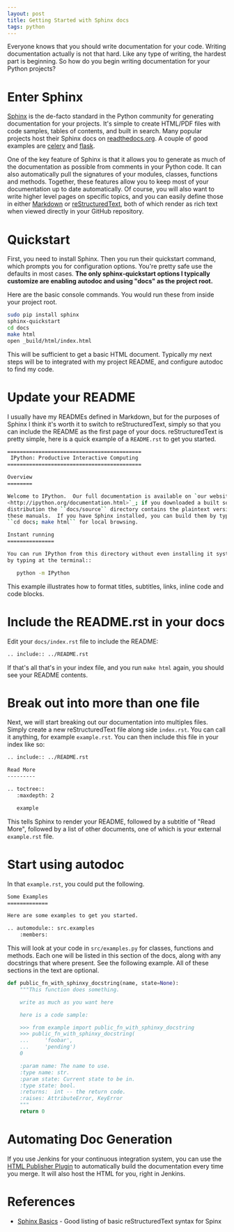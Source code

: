 ```yaml
---
layout: post
title: Getting Started with Sphinx docs
tags: python
---
```


Everyone knows that you should write documentation for your code. Writing documentation actually is not that hard. Like any type of writing, the hardest part is beginning. So how do you begin writing documentation for your Python projects?

# Enter Sphinx

[Sphinx](http://sphinx-doc.org/) is the de-facto standard in the Python community for generating documentation for your projects. It's simple to create HTML/PDF files with code samples, tables of contents, and built in search. Many popular projects host their Sphinx docs on [readthedocs.org](https://readthedocs.org/). A couple of good examples are [celery](http://celery.readthedocs.org/en/latest/getting-started/first-steps-with-celery.html#application) and [flask](http://flask.readthedocs.org/en/latest/quickstart/).

One of the key feature of Sphinx is that it allows you to generate as much of the documentation as possible from comments in your Python code. It can also automatically pull the signatures of your modules, classes, functions and methods. Together, these features allow you to keep most of your documentation up to date automatically. Of course, you will also want to write higher level pages on specific topics, and you can easily define those in either [Markdown](http://daringfireball.net/projects/markdown/) or [reStructuredText](http://docutils.sourceforge.net/rst.html), both of which render as rich text when viewed directly in your GitHub repository.


# Quickstart

First, you need to install Sphinx. Then you run their quickstart command, which prompts you for configuration options. You're pretty safe use the defaults in most cases. **The only sphinx-quickstart options I typically customize are enabling autodoc and using "docs" as the project root.**

Here are the basic console commands. You would run these from inside your project root.

```bash
sudo pip install sphinx
sphinx-quickstart
cd docs
make html
open _build/html/index.html
```

This will be sufficient to get a basic HTML document. Typically my next steps will be to integrated with my project README, and configure autodoc to find my code.

# Update your README

I usually have my READMEs defined in Markdown, but for the purposes of Sphinx I think it's worth it to switch to reStructuredText, simply so that you can include the README as the first page of your docs. reStructuredText is pretty simple, here is a quick example of a `README.rst` to get you started.

```bash
===========================================
 IPython: Productive Interactive Computing
===========================================

Overview
========

Welcome to IPython.  Our full documentation is available on `our website
<http://ipython.org/documentation.html>`_; if you downloaded a built source
distribution the ``docs/source`` directory contains the plaintext version of
these manuals.  If you have Sphinx installed, you can build them by typing
``cd docs; make html`` for local browsing.

Instant running
===============

You can run IPython from this directory without even installing it system-wide
by typing at the terminal::

   python -m IPython
```

This example illustrates how to format titles, subtitles, links, inline code and code blocks.

# Include the README.rst in your docs

Edit your `docs/index.rst` file to include the README:

```bash
.. include:: ../README.rst
```

If that's all that's in your index file, and you run `make html` again, you should see your README contents.

# Break out into more than one file

Next, we will start breaking out our documentation into multiples files. Simply create a new reStructuredText file along side `index.rst`. You can call it anything, for example `example.rst`. You can then include this file in your index like so:

```bash
.. include:: ../README.rst

Read More
---------

.. toctree::
   :maxdepth: 2

   example
```

This tells Sphinx to render your README, followed by a subtitle of "Read More", followed by a list of other documents, one of which is your external `example.rst` file.


# Start using autodoc

In that `example.rst`, you could put the following.

```bash
Some Examples
=============

Here are some examples to get you started.

.. automodule:: src.examples
    :members:
```

This will look at your code in `src/examples.py` for classes, functions and methods. Each one will be listed in this section of the docs, along with any docstrings that where present. See the following example. All of these sections in the text are optional.

```python
def public_fn_with_sphinxy_docstring(name, state=None):
    """This function does something.

    write as much as you want here

    here is a code sample:

    >>> from example import public_fn_with_sphinxy_docstring
    >>> public_fn_with_sphinxy_docstring(
    ...     'foobar',
    ...     'pending')
    0

    :param name: The name to use.
    :type name: str.
    :param state: Current state to be in.
    :type state: bool.
    :returns:  int -- the return code.
    :raises: AttributeError, KeyError
    """
    return 0
```

# Automating Doc Generation

If you use Jenkins for your continuous integration system, you can use the [HTML Publisher Plugin](https://wiki.jenkins-ci.org/display/JENKINS/HTML+Publisher+Plugin) to automatically build the documentation every time you merge. It will also host the HTML for you, right in Jenkins.

# References

- [Sphinx Basics](https://pythonhosted.org/an_example_pypi_project/sphinx.html) - Good listing of basic reStructuredText syntax for Spinx
